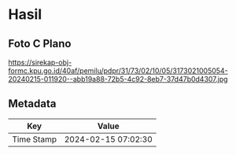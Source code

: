 # Hasil

## Foto C Plano

https://sirekap-obj-formc.kpu.go.id/40af/pemilu/pdpr/31/73/02/10/05/3173021005054-20240215-011920--abb19a88-72b5-4c92-8eb7-37d47b0d4307.jpg


## Metadata

| Key        | Value               |
| ---------- | ------------------- |
| Time Stamp | 2024-02-15 07:02:30 |



